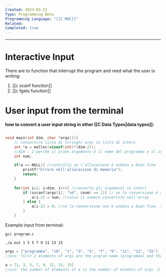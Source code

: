 ```yaml
---
Created: 2023-03-22
Type: Programming Note
Programming Language: "[[C MOC]]"
Related: 
Completed: true
---
```

---
# Interactive Input
There are to function that interrupt the program and reed what the user is writing:
1. [[c scanf function]]  
2. [[c fgets function]]

# User input from the terminal 



**how to convert a user input string in other [[C Data Types|data types]]:**


```c

void main(int dim, char *args[]){
    // convertire lista di stringhr args in lista di interi
    int *a = malloc(sizeof(int)*(dim-2)); 
    //dim - 2 perchè il primo argomento è il nome del programma e il secondo è il numero di colonne
    int num;

    if(a == NULL){ //controllo se l'allocazione è andata a buon fine
        printf("Errore nell'allocazione di memoria");
        return;
    }
    
    for(int i=2; i<dim; i++){ //converto gli argomenti in interi
        if (sscanf(args[i], "%d", &num) == 1){ // se la conversione è andata a buon fine
            a[i-2] = num; //salvo il numero convertito nell'array
        } else {
            a[i-2] = 0; //se la conversione non è andata a buon fine, salvo 0 nell'array
        }
    }
```

Example input from terminal:
```terminal
gcc program.c

./a.out 1 3 5 7 9 11 13 15
```

```c
args = ["programma", "10", "1", "3", "5", "7", "9", "11", "13", "15"]
//oss: first 2 elements of args are the prgram name (programma) and the numbers of elements in args (10)

a = [1, 3, 5, 7, 9, 11, 13, 15]
//oss: the number of elements of a is the number of elemnts of args -2
```
